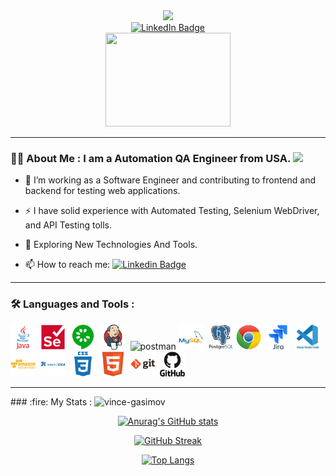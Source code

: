 <div id="header" align="center">
  <img src="https://media2.giphy.com/media/oYQ9HRm5Mo7VXeMNVR/giphy.gif?cid=ecf05e47drh044po6pfu4tkr4lherj5v7yd3exzaumcms25t&rid=giphy.gif&ct=g" width="200"/>
</div>
<div align="center" id="badges">
  <a href ="https://www.linkedin.com/in/vince-gasimov/">
    <img src="https://img.shields.io/badge/VINCE-blue?style=for-the-badge&logo=linkedin&logoColor=white" alt="LinkedIn Badge"/>
  </a>
</div>

<div align="center">
  <img src="https://media.giphy.com/media/dWesBcTLavkZuG35MI/giphy.gif" width="200" height="150"/>
</div>

---

### :man_technologist: About Me : I am a Automation QA Engineer from USA. <img src="https://media.giphy.com/media/WUlplcMpOCEmTGBtBW/giphy.gif" width="30">
- :telescope: I’m working as a Software Engineer and contributing to frontend and backend for testing web applications.

- :zap: I have solid experience with Automated Testing, Selenium WebDriver, and API Testing tolls.

- :seedling: Exploring New Technologies And Tools.

- :mailbox: How to reach me: [![Linkedin Badge](https://img.shields.io/badge/-VINCE-blue?style=flat&logo=Linkedin&logoColor=white)](https://www.linkedin.com/in/vince-gasimov/)
---

### :hammer_and_wrench: Languages and Tools :
<div>
  <img src="https://github.com/devicons/devicon/blob/master/icons/java/java-original-wordmark.svg" title="Java" alt="Java" width="40" height="40"/>&nbsp;
  <img src="https://github.com/devicons/devicon/blob/master/icons/selenium/selenium-original.svg" title="Selenium" alt="Selenium" width="40" height="40"/>&nbsp;
  <img src="https://github.com/devicons/devicon/blob/master/icons/cucumber/cucumber-plain.svg" title="Cucumber" alt="Cucumber" width="40" height="40"/>&nbsp;
  <img src="https://github.com/devicons/devicon/blob/master/icons/jenkins/jenkins-original.svg" title="Jenkins" alt="Jenkins" width="40" height="40"/>&nbsp;
  <img src="https://www.vectorlogo.zone/logos/getpostman/getpostman-icon.svg" alt="postman" width="40" height="40"/>
  <img src="https://github.com/devicons/devicon/blob/master/icons/mysql/mysql-original-wordmark.svg" title="MySQL"  alt="MySQL" width="40" height="40"/>&nbsp;
  <img src="https://raw.githubusercontent.com/devicons/devicon/master/icons/postgresql/postgresql-original-wordmark.svg" alt="postgresql" width="40" height="40"/>
  <img src="https://github.com/devicons/devicon/blob/master/icons/chrome/chrome-original.svg" title="Chrome" alt="Chrome" width="40" height="40"/>&nbsp;
  <img src="https://github.com/devicons/devicon/blob/master/icons/jira/jira-original-wordmark.svg" title="Jira" alt="Jira" width="40" height="40"/>&nbsp;
  <img src="https://github.com/devicons/devicon/blob/master/icons/vscode/vscode-original-wordmark.svg" title="VScode" alt="VScode" width="40" height="40"/>&nbsp;
  <img src="https://github.com/devicons/devicon/blob/master/icons/amazonwebservices/amazonwebservices-plain-wordmark.svg" title="AWS" alt="AWS" width="40" height="40"/>&nbsp;
  <img src="https://github.com/devicons/devicon/blob/master/icons/intellij/intellij-original-wordmark.svg" title="IntelliJ" alt="IntelliJ" width="40" height="40"/>&nbsp;
  <img src="https://github.com/devicons/devicon/blob/master/icons/css3/css3-plain-wordmark.svg"  title="CSS3" alt="CSS" width="40" height="40"/>&nbsp;
  <img src="https://github.com/devicons/devicon/blob/master/icons/html5/html5-original.svg" title="HTML5" alt="HTML" width="40" height="40"/>&nbsp;
  <img src="https://github.com/devicons/devicon/blob/master/icons/git/git-original-wordmark.svg" title="Git" **alt="Git" width="40" height="40"/>&nbsp;
  <img src="https://github.com/devicons/devicon/blob/master/icons/github/github-original-wordmark.svg" title="GitHub" alt="GitHub" width="40" height="40"/>&nbsp;
  
</div>

---

<p align="left"> ### :fire: My Stats :  <img src="https://komarev.com/ghpvc/?username=vince-gasimov&label=Profile%20views&color=0e75b6&style=flat" alt="vince-gasimov" /> </p>


<div align="center">
  
[![Anurag's GitHub stats](https://github-readme-stats.vercel.app/api?username=vince-gasimov&theme=dark)](https://github.com/anuraghazra/github-readme-stats)
  
  </div>

<div align="center">
  
[![GitHub Streak](http://github-readme-streak-stats.herokuapp.com?user=vince-gasimov&theme=dark)](https://git.io/streak-stats)
  
  </div>
  
  <div align="center">
  
  [![Top Langs](https://github-readme-stats.vercel.app/api/top-langs/?username=vince-gasimov&layout=compact&theme=vision-friendly-dark)](https://github.com/anuraghazra/github-readme-stats)
  
  </div>
